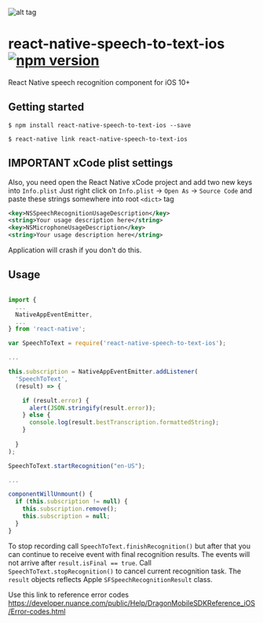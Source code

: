 ![alt tag](https://github.com/muhaos/react-native-speech-to-text-ios/blob/master/baner.png)

# react-native-speech-to-text-ios [![npm version](https://img.shields.io/npm/v/react-native-maps.svg?style=flat)](https://www.npmjs.com/package/react-native-speech-to-text-ios)

React Native speech recognition component for iOS 10+

## Getting started

`$ npm install react-native-speech-to-text-ios --save`

`$ react-native link react-native-speech-to-text-ios`

## IMPORTANT xCode plist settings

Also, you need open the React Native xCode project and add two new keys into `Info.plist`
Just right click on `Info.plist` -> `Open As` -> `Source Code` and paste these strings somewhere into root `<dict>` tag

```xml
<key>NSSpeechRecognitionUsageDescription</key>
<string>Your usage description here</string>
<key>NSMicrophoneUsageDescription</key>
<string>Your usage description here</string>
```

Application will crash if you don't do this.

## Usage

```js

import {
  ...
  NativeAppEventEmitter,
  ...
} from 'react-native';

var SpeechToText = require('react-native-speech-to-text-ios');

...

this.subscription = NativeAppEventEmitter.addListener(
  'SpeechToText',
  (result) => {

    if (result.error) {
      alert(JSON.stringify(result.error));
    } else {
      console.log(result.bestTranscription.formattedString);
    }
	
  }
);

SpeechToText.startRecognition("en-US");

...

componentWillUnmount() {
  if (this.subscription != null) {
    this.subscription.remove();
    this.subscription = null;
  }
}

```

To stop recording call `SpeechToText.finishRecognition()` but after that you can continue to receive event with final recognition results. The events will not arrive after `result.isFinal == true`.
Call `SpeechToText.stopRecognition()` to cancel current recognition task.
The `result` objects reflects Apple `SFSpeechRecognitionResult` class.

Use this link to reference error codes https://developer.nuance.com/public/Help/DragonMobileSDKReference_iOS/Error-codes.html
